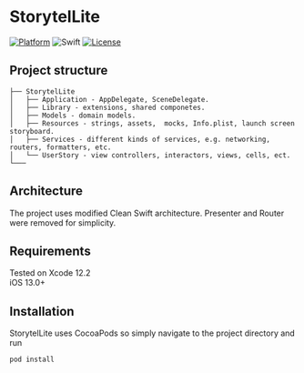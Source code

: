 # StorytelLite

[![Platform](https://img.shields.io/cocoapods/p/SwiftIcons.svg)](http://cocoadocs.org/docsets/SwiftIcons) ![Swift](https://img.shields.io/badge/%20in-swift%205.3-orange.svg) [![License](https://img.shields.io/cocoapods/l/SwiftIcons.svg?style=flat)](http://cocoapods.org/pods/SwiftIcons)

## Project structure
```
├── StorytelLite
│   ├── Application - AppDelegate, SceneDelegate.
│   ├── Library - extensions, shared componetes.
│   ├── Models - domain models.
│   ├── Resources - strings, assets,  mocks, Info.plist, launch screen storyboard.
│   ├── Services - different kinds of services, e.g. networking, routers, formatters, etc.
│   └── UserStory - view controllers, interactors, views, cells, ect.
└───
```

## Architecture
The project uses modified Clean Swift architecture. Presenter and Router were removed for simplicity.

## Requirements
Tested on Xcode 12.2<br>
iOS 13.0+

## Installation
StorytelLite uses CocoaPods so simply navigate to the project directory and run
```
pod install
```
